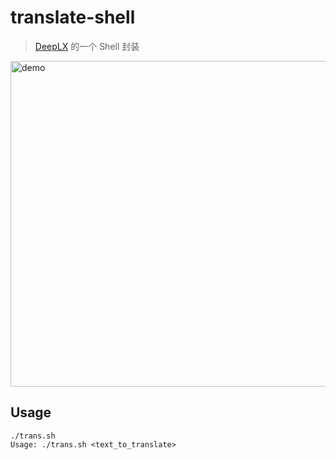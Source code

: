 # translate-shell

> [DeepLX](https://github.com/OwO-Network/DeepLX) 的一个 Shell 封装

<img width="521" alt="demo" src="https://github.com/user-attachments/assets/c2bed196-bfbc-47f5-bcb5-4e33502669c9" />

## Usage

```shell
./trans.sh
Usage: ./trans.sh <text_to_translate>
```
